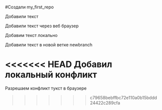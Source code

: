 #Создали my_first_repo

Добавили текст

Добавили текст через веб браузер

Добавим текст локально

Добавили текст в новой ветке newbranch

<<<<<<< HEAD
Добавил локальный конфликт
=======
Разрешаем конфликт тукст в браузере
>>>>>>> c79658bebffbc72e110a0b15bddd24422c289cfa
